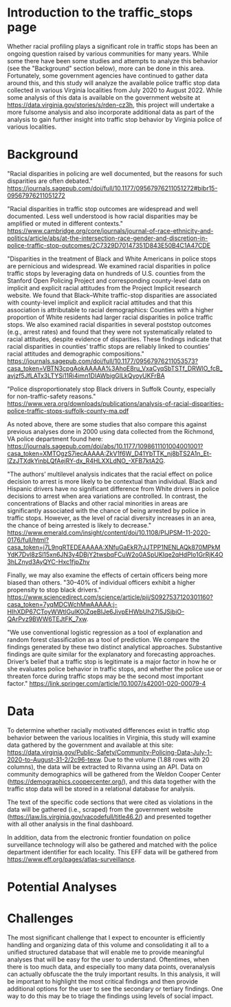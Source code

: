 # Introduction to the traffic_stops page
Whether racial profiling plays a significant role in traffic stops has been an ongoing question raised by various communities for many years.  While some there have been some studies and attempts to analyze this behavior (see the "Background" section below), more can be done in this area.  Fortunately, some government agencies have continued to gather data around this, and this study will analyze the available police traffic stop data collected in various Virginia localities from July 2020 to August 2022.  While some analysis of this data is available on the government website at https://data.virginia.gov/stories/s/rden-cz3h, this project will undertake a more fulsome analysis and also incorporate additional data as part of the analysis to gain further insight into traffic stop behavior by Virginia police of various localities.


# Background

"Racial disparities in policing are well documented, but the reasons for such disparities are often debated." https://journals.sagepub.com/doi/full/10.1177/09567976211051272#bibr15-09567976211051272

"Racial disparities in traffic stop outcomes are widespread and well documented. Less well understood is how racial disparities may be amplified or muted in different contexts."
https://www.cambridge.org/core/journals/journal-of-race-ethnicity-and-politics/article/abs/at-the-intersection-race-gender-and-discretion-in-police-traffic-stop-outcomes/2C7329D70147351D843E50B4C1A47CDE

"Disparities in the treatment of Black and White Americans in police stops are pernicious and widespread. We examined racial disparities in police traffic stops by leveraging data on hundreds of U.S. counties from the Stanford Open Policing Project and corresponding county-level data on implicit and explicit racial attitudes from the Project Implicit research website. We found that Black–White traffic-stop disparities are associated with county-level implicit and explicit racial attitudes and that this association is attributable to racial demographics: Counties with a higher proportion of White residents had larger racial disparities in police traffic stops. We also examined racial disparities in several poststop outcomes (e.g., arrest rates) and found that they were not systematically related to racial attitudes, despite evidence of disparities. These findings indicate that racial disparities in counties’ traffic stops are reliably linked to counties’ racial attitudes and demographic compositions."  https://journals.sagepub.com/doi/full/10.1177/09567976211053573?casa_token=VBTN3cpgAokAAAAA%3AhoE8ru_VxaCyqSbTSTf_DRWlO_fcB_avjzf5JfLATx3LTYSi11Ri4imn1DIAWbigGlLkQyoyUKFrBA

"Police disproportionately stop Black drivers in Suffolk County, especially for non-traffic-safety reasons."  https://www.vera.org/downloads/publications/analysis-of-racial-disparities-police-traffic-stops-suffolk-county-ma.pdf

As noted above, there are some studies that also compare this against previous analyses done in 2000 using data collected from the Richmond, VA police department found here: https://journals.sagepub.com/doi/abs/10.1177/1098611101004001001?casa_token=XMTOgzS7iecAAAAA:ZkV1f6W_D41YbTTK_nj8bTS2A1n_Et-IZzJTXdkYinbLQfAejRY-dx_R4HLXXLdNO_-XFB7ktA2G.  

"The authors’ multilevel analysis indicates that the racial effect on police decision to arrest is more likely to be contextual than individual. Black and Hispanic drivers have no significant difference from White drivers in police decisions to arrest when area variations are controlled. In contrast, the concentrations of Blacks and other racial minorities in areas are significantly associated with the chance of being arrested by police in traffic stops. However, as the level of racial diversity increases in an area, the chance of being arrested is likely to decrease."  https://www.emerald.com/insight/content/doi/10.1108/PIJPSM-11-2020-0176/full/html?casa_token=j7L9ngRTEDEAAAAA:XNfuGaEkR7rJJTPP1NENLAQk870MPkMYdK7Dvl8zSl15xn6JN3y4DBjY2twsbqFCuW2o0ASpUKIqe2qHdPIo1GrRjK4O3hLZnyd3AyQYC-Hxc1fjpZhv

Finally, we may also examine the effects of certain officers being more biased than others.  "30–40% of individual officers exhibit a higher propensity to stop black drivers."  https://www.sciencedirect.com/science/article/pii/S0927537120301160?casa_token=7yqMDCWchMwAAAAA:j-HIhXDP67CToyWWtlGuIKOjZqeBIJe6JivpEHWbUh27I5JSjbiO-QArPvz9BWW6TEJtFK_7xw.

"We use conventional logistic regression as a tool of explanation and random forest classification as a tool of prediction. We compare the findings generated by these two distinct analytical approaches. Substantive findings are quite similar for the explanatory and forecasting approaches. Driver’s belief that a traffic stop is legitimate is a major factor in how he or she evaluates police behavior in traffic stops, and whether the police use or threaten force during traffic stops may be the second most important factor."  https://link.springer.com/article/10.1007/s42001-020-00079-4


# Data

To determine whether racially motivated differences exist in traffic stop behavior between the various localities in Virginia, this study will examine data gathered by the government and available at this site: https://data.virginia.gov/Public-Safety/Community-Policing-Data-July-1-2020-to-August-31-2/2c96-texw.  Due to the volume (1.88 rows with 20 columns), the data will be extracted to Rivanna using an API.  Data on community demographics will be gathered from the Weldon Cooper Center (https://demographics.coopercenter.org/), and this data together with the traffic stop data will be stored in a relational database for analysis.  

The text of the specific code sections that were cited as violations in the data will be gathered (i.e., scraped) from the government website (https://law.lis.virginia.gov/vacodefull/title46.2/) and presented together with all other analysis in the final dashboard.  

In addition, data from the electronic frontier foundation on police surveillance technology will also be gathered and matched with the police department identifier for each locality.  This EFF data will be gathered from https://www.eff.org/pages/atlas-surveillance.  


# Potential Analyses



# Challenges

The most significant challenge that I expect to encounter is efficiently handling and organizing data of this volume and consolidating it all to a unified structured database that will enable me to provide meaningful analyses that will be easy for the user to understand.  Oftentimes, when there is too much data, and especially too many data points, overanalysis can actually obfuscate the the truly important results.  In this analysis, it will be important to highlight the most critical findings and then provide additional options for the user to see the secondary or tertiary findings.  One way to do this may be to triage the findings using levels of social impact.





